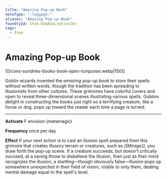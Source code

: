 ```yaml
---
title: "Amazing Pop-up Book"
noteType: ":luggage:"
aliases: "Amazing Pop-up Book"
foundryId: Item.bdqAUwLvqFivn2Xe
tags:
  - Item
---
```


# Amazing Pop-up Book
![[icons-sundries-books-book-open-turquoise.webp|150]]

Goblin wizards invented the _amazing pop-up book_ to store their spells without written words, though the tradition has been spreading to illusionists from other cultures. These grimoires have colorful covers and open to reveal three-dimensional scenes illustrating various spells. Goblins delight in constructing the books just right so a terrifying creature, like a horse or dog, pops up toward the reader each time a page is turned.

* * *

**Activate** F envision (metamagic)

**Frequency** once per day

**Effect** If your next action is to cast an illusion spell prepared from this grimoire that creates illusory terrain or creatures, such as _[[Mirage]]_, you draw forth the pop-up scene. If a creature succeeds, but doesn't critically succeed, at a saving throw to disbelieve the illusion, then just as their mind recognizes the illusion, a startling—though obviously false—illusion pops up somewhere unexpected in their field of vision, visible to only them, dealing mental damage equal to the spell's level.
